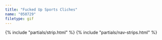 ```yaml
---
title: "Fucked Up Sports Cliches"
name: "050729"
filetype: gif
---
```


{% include "partials/strip.html" %}
{% include "partials/nav-strips.html" %}